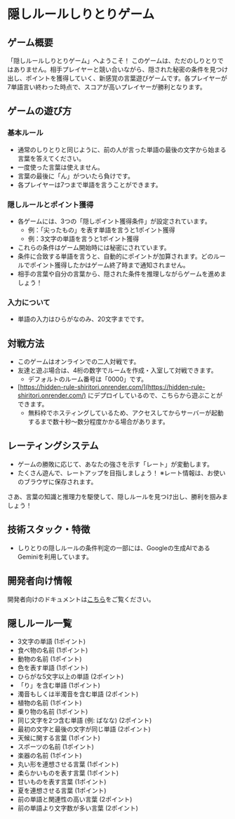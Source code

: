 # 隠しルールしりとりゲーム

## ゲーム概要

「隠しルールしりとりゲーム」へようこそ！
このゲームは、ただのしりとりではありません。相手プレイヤーと競い合いながら、隠された秘密の条件を見つけ出し、ポイントを獲得していく、新感覚の言葉遊びゲームです。各プレイヤーが7単語言い終わった時点で、スコアが高いプレイヤーが勝利となります。

## ゲームの遊び方

### 基本ルール

- 通常のしりとりと同じように、前の人が言った単語の最後の文字から始まる言葉を答えてください。
- 一度使った言葉は使えません。
- 言葉の最後に「ん」がついたら負けです。
- 各プレイヤーは7つまで単語を言うことができます。

### 隠しルールとポイント獲得

- 各ゲームには、3つの「隠しポイント獲得条件」が設定されています。
    - 例：「尖ったもの」を表す単語を言うと1ポイント獲得
    - 例：3文字の単語を言うと1ポイント獲得
- これらの条件はゲーム開始時には秘密にされています。
- 条件に合致する単語を言うと、自動的にポイントが加算されます。どのルールでポイント獲得したかはゲーム終了時まで通知されません。
- 相手の言葉や自分の言葉から、隠された条件を推理しながらゲームを進めましょう！

### 入力について

- 単語の入力はひらがなのみ、20文字までです。

## 対戦方法

- このゲームはオンラインでの二人対戦です。
- 友達と遊ぶ場合は、4桁の数字でルームを作成・入室して対戦できます。
    - デフォルトのルーム番号は「0000」です。
- [https://hidden-rule-shiritori.onrender.com/](https://hidden-rule-shiritori.onrender.com/) にデプロイしているので、こちらから遊ぶことができます。
    - 無料枠でホスティングしているため、アクセスしてからサーバーが起動するまで数十秒～数分程度かかる場合があります。

## レーティングシステム

- ゲームの勝敗に応じて、あなたの強さを示す「レート」が変動します。
- たくさん遊んで、レートアップを目指しましょう！
  ※レート情報は、お使いのブラウザに保存されます。

さあ、言葉の知識と推理力を駆使して、隠しルールを見つけ出し、勝利を掴みましょう！

## 技術スタック・特徴

- しりとりの隠しルールの条件判定の一部には、Googleの生成AIであるGeminiを利用しています。

## 開発者向け情報

開発者向けのドキュメントは[こちら](./docs/development.md)をご覧ください。

## 隠しルール一覧

- 3文字の単語 (1ポイント)
- 食べ物の名前 (1ポイント)
- 動物の名前 (1ポイント)
- 色を表す単語 (1ポイント)
- ひらがな5文字以上の単語 (2ポイント)
- 「り」を含む単語 (1ポイント)
- 濁音もしくは半濁音を含む単語 (2ポイント)
- 植物の名前 (1ポイント)
- 乗り物の名前 (1ポイント)
- 同じ文字を2つ含む単語 (例: ばなな) (2ポイント)
- 最初の文字と最後の文字が同じ単語 (2ポイント)
- 天候に関する言葉 (1ポイント)
- スポーツの名前 (1ポイント)
- 楽器の名前 (1ポイント)
- 丸い形を連想させる言葉 (1ポイント)
- 柔らかいものを表す言葉 (1ポイント)
- 甘いものを表す言葉 (1ポイント)
- 夏を連想させる言葉 (1ポイント)
- 前の単語と関連性の高い言葉 (2ポイント)
- 前の単語より文字数が多い言葉 (2ポイント)
